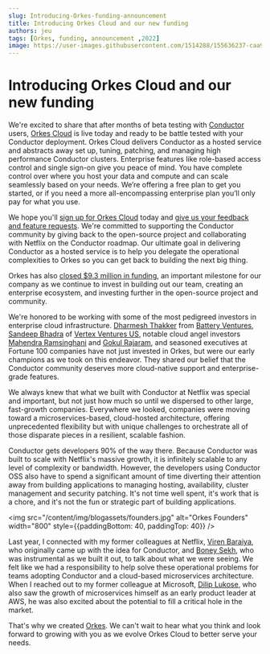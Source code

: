 ```yaml
---
slug: Introducing-Orkes-funding-announcement
title: Introducing Orkes Cloud and our new funding 
authors: jeu
tags: [Orkes, funding, announcement ,2022]
image: https://user-images.githubusercontent.com/1514288/155636237-caa91ec9-e19f-4ab0-aa65-106e09b381b0.png
---
```


# Introducing Orkes Cloud and our new funding

We're excited to share that after months of beta testing with [Conductor](https://github.com/Netflix/conductor) users, [Orkes Cloud](https://orkes.io/cloud/) is live today and ready to be battle tested with your Conductor deployment. Orkes Cloud delivers Conductor as a hosted service and abstracts away set up, tuning, patching, and managing high performance Conductor clusters. Enterprise features like role-based access control and single sign-on give you peace of mind. You have complete control over where you host your data and compute and can scale seamlessly based on your needs. We’re offering a free plan to get you started, or if you need a more all-encompassing enterprise plan you’ll only pay for what you use.

We hope you'll [sign up for Orkes Cloud](https://orkes.io/cloud/) today and [give us your feedback and feature requests](https://share.hsforms.com/1TmggEej4TbCm0sTWKFDahwcfl4g). We're committed to supporting the Conductor community by giving back to the open-source project and collaborating with Netflix on the Conductor roadmap. Our ultimate goal in delivering Conductor as a hosted service is to help you delegate the operational complexities to Orkes so you can get back to building the next big thing. 

Orkes has also [closed $9.3 million in funding](https://techcrunch.com/2022/02/28/orkes-from-the-creators-of-netflixs-open-source-conductor-workflow-orchestration-tool-comes-out-of-stealth-with-9-3m/), an important milestone for our company as we continue to invest in building out our team, creating an enterprise ecosystem, and investing further in the open-source project and community.

We're honored to be working with some of the most pedigreed investors in enterprise cloud infrastructure. [Dharmesh Thakker](https://www.linkedin.com/in/dthakker/) from [Battery Ventures](https://www.battery.com/), [Sandeep Bhadra](https://www.linkedin.com/in/sandeepbhadra/) of [Vertex Ventures US](https://www.vertexventures.com/), notable cloud angel investors [Mahendra Ramsinghani](https://www.linkedin.com/in/mahendraram/) and [Gokul Rajaram](https://www.linkedin.com/in/gokulrajaram1/), and seasoned executives at Fortune 100 companies have not just invested in Orkes, but were our early champions as we took on this endeavor. They shared our belief that the Conductor community deserves more cloud-native support and enterprise-grade features.

We always knew that what we built with Conductor at Netflix was special and important, but not just how much so until we dispersed to other large, fast-growth companies. Everywhere we looked, companies were moving toward a microservices-based, cloud-hosted architecture, offering unprecedented flexibility but with unique challenges to orchestrate all of those disparate pieces in a resilient, scalable fashion. 

Conductor gets developers 90% of the way there. Because Conductor was built to scale with Netflix's massive growth, it is infinitely scalable to any level of complexity or bandwidth. However, the developers using Conductor OSS also have to spend a significant amount of time diverting their attention away from building applications to managing hosting, availability, cluster management and security patching. It's not time well spent, it's work that is a chore, and it's not the fun or strategic part of building applications.

<img src="/content/img/blogassets/founders.jpg" alt="Orkes Founders" width="800" style={{paddingBottom: 40, paddingTop: 40}} />

Last year, I connected with my former colleagues at Netflix, [Viren Baraiya](https://www.linkedin.com/in/virenb/), who originally came up with the idea for Conductor, and [Boney Sekh](https://www.linkedin.com/in/boneys/), who was instrumental as we built it out, to talk about what we were seeing. We felt like we had a responsibility to help solve these operational problems for teams adopting Conductor and a cloud-based microservices architecture. When I reached out to my former colleague at Microsoft, [Dilip Lukose](https://www.linkedin.com/in/diliplukose/), who also saw the growth of microservices himself as an early product leader at AWS, he was also excited about the potential to fill a critical hole in the market.

That's why we created [Orkes](https://orkes.io/). We can't wait to hear what you think and look forward to growing with you as we evolve Orkes Cloud to better serve your needs.

